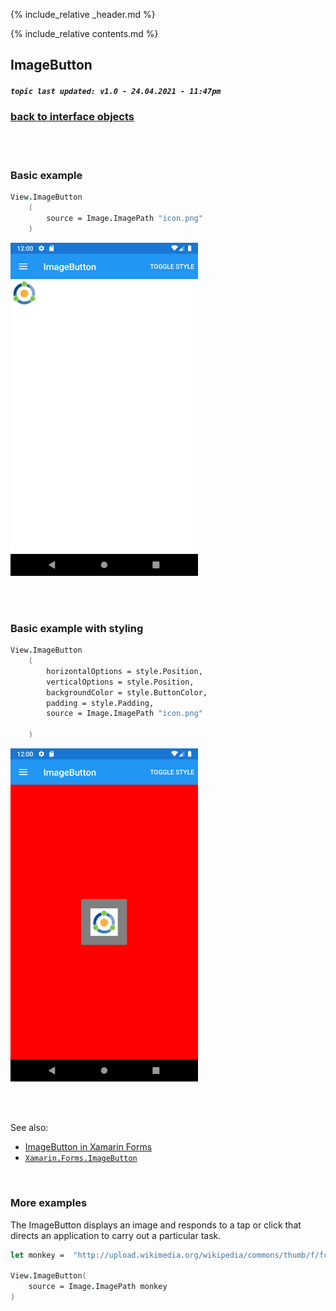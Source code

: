 {% include_relative _header.md %}

{% include_relative contents.md %}

ImageButton
--------
##### `topic last updated: v1.0 - 24.04.2021 - 11:47pm`

### [back to interface objects](view-interface-objects.html#interface-objects)

<br />

<br /> 

### Basic example


```fsharp 
View.ImageButton
    (
        source = Image.ImagePath "icon.png"
    )
```

<img src="images/views/ImageButton-adr-basic.png" width="300">

<br /> <br /> 

### Basic example with styling

```fsharp 
View.ImageButton
    (
        horizontalOptions = style.Position,
        verticalOptions = style.Position,
        backgroundColor = style.ButtonColor,
        padding = style.Padding,
        source = Image.ImagePath "icon.png"

    )
```


<img src="images/views/ImageButton-adr-styled.png" width="300">

<br /> <br /> 

See also:

* [ImageButton in Xamarin Forms](https://docs.microsoft.com/en-us/xamarin/xamarin-forms/user-interface/ImageButton)
* [`Xamarin.Forms.ImageButton`](https://docs.microsoft.com/en-us/dotnet/api/Xamarin.Forms.ImageButton)

<br /> 

### More examples

The ImageButton displays an image and responds to a tap or click that directs an application to carry out a particular task.

```fsharp 
let monkey =  "http://upload.wikimedia.org/wikipedia/commons/thumb/f/fc/Papio_anubis_%28Serengeti%2C_2009%29.jpg/200px-Papio_anubis_%28Serengeti%2C_2009%29.jpg"

View.ImageButton(
    source = Image.ImagePath monkey
)
```